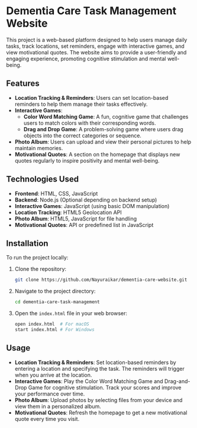 # Dementia Care Task Management Website

This project is a web-based platform designed to help users manage daily tasks, track locations, set reminders, engage with interactive games, and view motivational quotes. The website aims to provide a user-friendly and engaging experience, promoting cognitive stimulation and mental well-being.

## Features

- **Location Tracking & Reminders**: Users can set location-based reminders to help them manage their tasks effectively.
- **Interactive Games**:  
  - **Color Word Matching Game**: A fun, cognitive game that challenges users to match colors with their corresponding words.
  - **Drag and Drop Game**: A problem-solving game where users drag objects into the correct categories or sequence.
- **Photo Album**: Users can upload and view their personal pictures to help maintain memories.
- **Motivational Quotes**: A section on the homepage that displays new quotes regularly to inspire positivity and mental well-being.

## Technologies Used

- **Frontend**: HTML, CSS, JavaScript
- **Backend**: Node.js (Optional depending on backend setup)
- **Interactive Games**: JavaScript (using basic DOM manipulation)
- **Location Tracking**: HTML5 Geolocation API
- **Photo Album**: HTML5, JavaScript for file handling
- **Motivational Quotes**: API or predefined list in JavaScript

## Installation

To run the project locally:

1. Clone the repository:
    ```bash
    git clone https://github.com/Nayuraikar/dementia-care-website.git
    ```

2. Navigate to the project directory:
    ```bash
    cd dementia-care-task-management
    ```

3. Open the `index.html` file in your web browser:
    ```bash
    open index.html  # For macOS
    start index.html # For Windows
    ```

## Usage

- **Location Tracking & Reminders**: Set location-based reminders by entering a location and specifying the task. The reminders will trigger when you arrive at the location.
- **Interactive Games**: Play the Color Word Matching Game and Drag-and-Drop Game for cognitive stimulation. Track your scores and improve your performance over time.
- **Photo Album**: Upload photos by selecting files from your device and view them in a personalized album.
- **Motivational Quotes**: Refresh the homepage to get a new motivational quote every time you visit.

